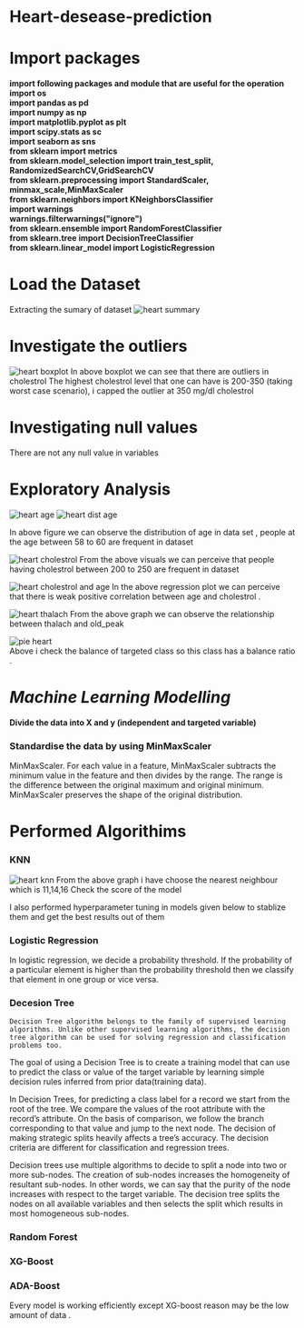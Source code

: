 # Heart-desease-prediction
# Import packages 
**import following packages and module that are useful for the operation    
import os     
import pandas as pd    
import numpy as np    
import matplotlib.pyplot as plt      
import scipy.stats as sc     
import seaborn as sns    
from sklearn import metrics   
from sklearn.model_selection import train_test_split, RandomizedSearchCV,GridSearchCV      
from sklearn.preprocessing import StandardScaler, minmax_scale,MinMaxScaler        
from sklearn.neighbors import KNeighborsClassifier       
import warnings      
warnings.filterwarnings("ignore")     
from sklearn.ensemble import RandomForestClassifier    
from sklearn.tree import DecisionTreeClassifier     
from sklearn.linear_model import LogisticRegression**    

# Load the Dataset
Extracting the sumary of dataset
![heart summary](https://user-images.githubusercontent.com/87512268/135963835-5a613a08-0d88-423a-bade-f86f3c5a37f4.png)

# Investigate the outliers 
![heart boxplot](https://user-images.githubusercontent.com/87512268/135964641-ed06bfc8-61ff-4a1c-9152-e30362ed0aad.png)
In above boxplot we can see that there are outliers in cholestrol
The highest cholestrol level that one can have is 200-350 (taking worst case scenario), i capped the outlier at 350 mg/dl cholestrol

# Investigating null values
There are not any null value in variables 

# Exploratory Analysis

![heart age](https://user-images.githubusercontent.com/87512268/135967138-53403b8f-a906-4eb6-ab76-61d60124ee6f.png)
![heart dist age](https://user-images.githubusercontent.com/87512268/135967607-8de14415-7454-4d65-8c0c-86e86ef4087c.png)

In above figure we can observe the distribution of age in data set , people at the age between 58 to 60 are frequent in dataset

![heart cholestrol](https://user-images.githubusercontent.com/87512268/135967800-54fc10fd-3806-4dd5-8330-dbe6b605ea84.png)
From the above visuals we can perceive that people having cholestrol between 200 to 250 are frequent in dataset

![heart cholestrol and age](https://user-images.githubusercontent.com/87512268/135968260-477537e0-fbe4-483e-9ad0-5bca6b9e1cc6.png)
In the above regression plot we can perceive that there is weak positive correlation between age and cholestrol .

![heart thalach](https://user-images.githubusercontent.com/87512268/136006671-f2bade86-9266-4716-8a19-9a3e71ead486.png)
From the above graph we can observe the relationship between thalach and old_peak

![pie heart](https://user-images.githubusercontent.com/87512268/136007253-498a8993-996e-4010-83c9-9cb18095c9a3.png)   
 Above i check the balance of targeted class so this class has a balance ratio  .
 
# _Machine Learning Modelling_
**Divide the data into X and y (independent and targeted variable)**

### Standardise the data by using MinMaxScaler

MinMaxScaler. For each value in a feature, MinMaxScaler subtracts the minimum value in the feature and then divides by the range. The range is the difference between the original maximum and original minimum. MinMaxScaler preserves the shape of the original distribution.


# Performed Algorithims 
### KNN
![heart knn](https://user-images.githubusercontent.com/87512268/136008715-62dbd764-b42e-479c-a989-8f14bcef2971.png)
From the above graph i have choose the nearest neighbour which is 11,14,16
Check the score of the model 

I also performed hyperparameter tuning in models given below to stablize them and get the best results out of them 

### Logistic Regression
 In logistic regression, we decide a probability threshold. If the probability of a particular element is higher than the probability threshold then we classify that element in one group or vice versa.

### Decesion Tree

    Decision Tree algorithm belongs to the family of supervised learning algorithms. Unlike other supervised learning algorithms, the decision tree algorithm can be used for solving regression and classification problems too.

The goal of using a Decision Tree is to create a training model that can use to predict the class or value of the target variable by learning simple decision rules inferred from prior data(training data).

In Decision Trees, for predicting a class label for a record we start from the root of the tree. We compare the values of the root attribute with the record’s attribute. On the basis of comparison, we follow the branch corresponding to that value and jump to the next node.
 The decision of making strategic splits heavily affects a tree’s accuracy. The decision criteria are different for classification and regression trees.

Decision trees use multiple algorithms to decide to split a node into two or more sub-nodes. 
The creation of sub-nodes increases the homogeneity of resultant sub-nodes. 
In other words, we can say that the purity of the node increases with respect to the target variable.
The decision tree splits the nodes on all available variables and then selects the split which results in most homogeneous sub-nodes.


### Random Forest 
### XG-Boost 
### ADA-Boost
Every model is working efficiently except XG-boost reason may be the low amount of data .





